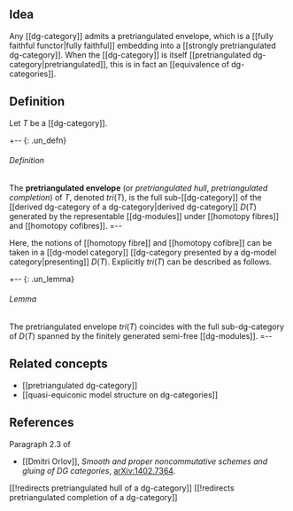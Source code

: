 ## Idea

Any [[dg-category]] admits a pretriangulated envelope, which is a [[fully faithful functor|fully faithful]] embedding into a [[strongly pretriangulated dg-category]]. When the [[dg-category]] is itself [[pretriangulated dg-category|pretriangulated]], this is in fact an [[equivalence of dg-categories]].

## Definition

Let $T$ be a [[dg-category]].

+-- {: .un_defn}
###### Definition
The **pretriangulated envelope** (or _pretriangulated hull_, _pretriangulated completion_) of $T$, denoted $tri(T)$, is the full sub-[[dg-category]] of the [[derived dg-category of a dg-category|derived dg-category]] $D(T)$ generated by the representable [[dg-modules]] under [[homotopy fibres]] and [[homotopy cofibres]].
=--

Here, the notions of [[homotopy fibre]] and [[homotopy cofibre]] can be taken in a [[dg-model category]] [[dg-category presented by a dg-model category|presenting]] $D(T)$. Explicitly $tri(T)$ can be described as follows.

+-- {: .un_lemma}
###### Lemma
The pretriangulated envelope $tri(T)$ coincides with the full sub-dg-category of $D(T)$ spanned by the finitely generated semi-free [[dg-modules]].
=--

## Related concepts

* [[pretriangulated dg-category]]
* [[quasi-equiconic model structure on dg-categories]]

## References

Paragraph 2.3 of

* [[Dmitri Orlov]], _Smooth and proper noncommutative schemes and gluing of DG categories_, [arXiv:1402.7364](http://arxiv.org/abs/1402.7364).


[[!redirects pretriangulated hull of a dg-category]]
[[!redirects pretriangulated completion of a dg-category]]